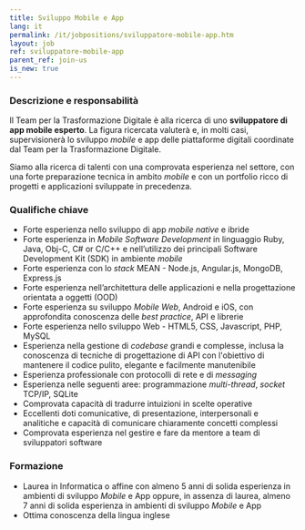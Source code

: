```yaml
---
title: Sviluppo Mobile e App
lang: it
permalink: /it/jobpositions/sviluppatore-mobile-app.htm
layout: job
ref: sviluppatore-mobile-app
parent_ref: join-us
is_new: true
---
```


### Descrizione e responsabilità
Il Team per la Trasformazione Digitale è alla ricerca di uno **sviluppatore di app mobile esperto**. 
La figura ricercata valuterà e, in molti casi, supervisionerà lo sviluppo *mobile* e app delle piattaforme digitali coordinate dal Team per la Trasformazione Digitale.

Siamo alla ricerca di talenti con una comprovata esperienza nel settore, con una forte preparazione tecnica in ambito *mobile* e con un portfolio ricco di progetti e applicazioni sviluppate in precedenza.



### Qualifiche chiave
- Forte esperienza nello sviluppo di app *mobile native* e ibride
- Forte esperienza in *Mobile Software Development* in linguaggio Ruby, Java, Obj-C, C# or C/C++ e nell’utilizzo dei principali Software Development Kit (SDK) in ambiente *mobile*
- Forte esperienza con lo *stack* MEAN - Node.js, Angular.js, MongoDB, Express.js
- Forte esperienza nell’architettura delle applicazioni e nella progettazione orientata a oggetti (OOD)
- Forte esperienza su sviluppo *Mobile Web*, Android e iOS, con approfondita conoscenza delle *best practice*, API e librerie
- Forte esperienza nello sviluppo Web - HTML5, CSS, Javascript, PHP, MySQL
- Esperienza nella gestione di *codebase* grandi e complesse, inclusa la conoscenza di tecniche di progettazione di API con l'obiettivo di mantenere il codice pulito, elegante e facilmente manutenibile
- Esperienza professionale con protocolli di rete e di *messaging*
- Esperienza nelle seguenti aree: programmazione *multi-thread*, *socket* TCP/IP, SQLite
- Comprovata capacità di tradurre intuizioni in scelte operative
- Eccellenti doti comunicative, di presentazione, interpersonali e analitiche e capacità di comunicare chiaramente concetti complessi
- Comprovata esperienza nel gestire e fare da mentore a team di sviluppatori software



### Formazione
- Laurea in Informatica o affine con almeno 5 anni di solida esperienza in ambienti di sviluppo *Mobile* e App oppure, in assenza di laurea, almeno 7 anni di solida esperienza in ambienti di sviluppo *Mobile* e App  
- Ottima conoscenza della lingua inglese


